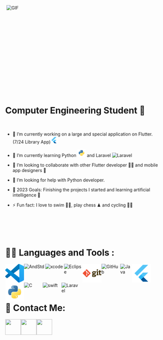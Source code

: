 <img align="right" alt="GIF" src="https://github.com/abhisheknaiidu/abhisheknaiidu/blob/master/code.gif?raw=true" width="500" height="320" />

# Computer Engineering Student 🚀

<br />

- 🔭 I’m currently working on a large and special application on Flutter.<br />(7/24 Library App)<img alt="Flutter" width="22px" src="https://raw.githubusercontent.com/github/explore/cebd63002168a05a6a642f309227eefeccd92950/topics/flutter/flutter.png" />
- 🌱 I’m currently learning Python <img alt="Python" width="26px" src="https://raw.githubusercontent.com/github/explore/cebd63002168a05a6a642f309227eefeccd92950/topics/python/python.png" /> and Laravel <img alt="Laravel" width="26px" src="https://cdn3.iconfinder.com/data/icons/logos-and-brands-adobe/512/194_Laravel-1024.png" />

- 👯 I’m looking to collaborate with other Flutter developer 👩‍💻 and mobile app designers 🎨
- 🤔 I’m looking for help with Python developer.
- 🥅 2023 Goals: Finishing the projects I started and learning artificial intelligence 🤖
- ⚡ Fun fact: I love to swim 🏊‍♀️, play chess ♟ and cycling 🚴‍♀️

<br />
<br />
<br />
<br />


# 🔨🔧 Languages and Tools :

[<img align="left" alt="Visual Studio Code" width="60px" src="https://raw.githubusercontent.com/github/explore/80688e429a7d4ef2fca1e82350fe8e3517d3494d/topics/visual-studio-code/visual-studio-code.png" />][vsCode]
[<img align="left" alt="AndStd" width="68px" src="https://1.bp.blogspot.com/-LgTa-xDiknI/X4EflN56boI/AAAAAAAAPuk/24YyKnqiGkwRS9-_9suPKkfsAwO4wHYEgCLcBGAsYHQ/s0/image9.png" />][AndStd]
[<img align="left" alt="xcode" width="60px" src="https://developer.apple.com/assets/elements/icons/xcode-12/xcode-12-96x96_2x.png" />][xcode]
[<img align="left" alt="Eclipse" width="60px" src="https://cdn.freebiesupply.com/logos/large/2x/eclipse-11-logo-png-transparent.png" />][eclipse]
[<img align="left" alt="Git" width="60px" src="https://raw.githubusercontent.com/github/explore/80688e429a7d4ef2fca1e82350fe8e3517d3494d/topics/git/git.png" />][git]
[<img align="left" alt="GitHub" width="60px" src="https://github.githubassets.com/images/modules/logos_page/GitHub-Mark.png" />][github]
[<img align="left" alt="Java" width="38px" src="https://upload.wikimedia.org/wikipedia/tr/thumb/2/2e/Java_Logo.svg/1200px-Java_Logo.svg.png" />][java]
[<img align="left" alt="Flutter" width="60px" src="https://raw.githubusercontent.com/github/explore/cebd63002168a05a6a642f309227eefeccd92950/topics/flutter/flutter.png" />][flutter]
[<img align="left" alt="Python" width="60px" src="https://raw.githubusercontent.com/github/explore/cebd63002168a05a6a642f309227eefeccd92950/topics/python/python.png" />][python]
<img align="left" alt="C" width="60px" src="https://img.icons8.com/color/480/c-programming.png" />
[<img align="left" alt="swift" width="60x" src="https://cdn4.iconfinder.com/data/icons/social-media-logos-6/512/23-swift-512.png" />][swift]
[<img align="left" alt="Laravel" width="60px" src="https://cdn3.iconfinder.com/data/icons/logos-and-brands-adobe/512/194_Laravel-1024.png" />][laravel]



<br />

[vsCode]: https://code.visualstudio.com/
[git]: https://git-scm.com/
[github]: https://github.com/kahramankaradavut
[flutter]: https://flutter.dev/
[python]: https://www.python.org/
[AndStd]: https://developer.android.com/studio
[xcode]: https://developer.apple.com/xcode/
[java]: https://www.java.com/tr/
[swift]: https://developer.apple.com/swift/
[eclipse]: https://eclipseide.org/
[laravel]: https://laravel.com/

<br />
<br />
<br />
<br />


# 🤝 Contact Me:
[<img align="left" height="50" width="50" src="https://cdn-icons-png.flaticon.com/512/270/270808.png" />][linkedin]
[<img align="left" height="50" width="50" src="https://www.edigitalagency.com.au/wp-content/uploads/new-Instagram-logo-white-glyph.png" />][instagram]
[<img align="left" height="50" width="50" src="https://www.freepnglogos.com/uploads/gmail-email-logo-png-16.png" />][mail]

[linkedin]: https://www.linkedin.com/in/kahraman-karadavut-b172361b2/
[instagram]: https://www.instagram.com/kahramankaradavut_/
[mail]: mailto:kkaradavut.3@gmail.com




